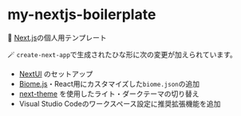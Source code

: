 # my-nextjs-boilerplate
🔧 [Next.js](https://nextjs.org)の個人用テンプレート

🪄 `create-next-app`で生成されたひな形に次の変更が加えられています。
* [NextUI](https://nextui.org) のセットアップ
* [Biome.js](https://biomejs.dev/ja/)・React用にカスタマイズした`biome.json`の追加
* [next-theme](https://www.npmjs.com/package/next-themes) を使用したライト・ダークテーマの切り替え
* Visual Studio Codeのワークスペース設定に推奨拡張機能を追加
